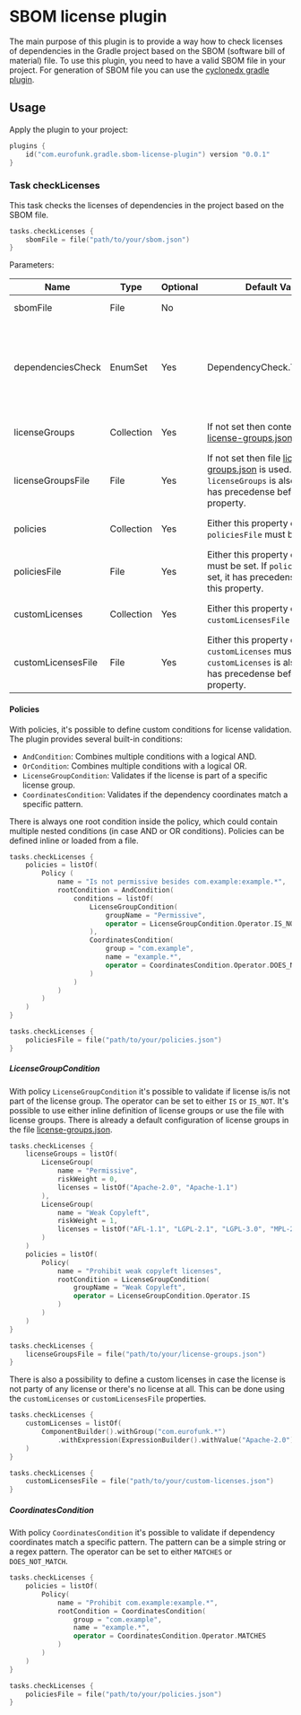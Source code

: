 # SBOM license plugin

The main purpose of this plugin is to provide a way how to check licenses of dependencies in the Gradle project based on
the SBOM (software bill of material) file. To use this plugin, you need to have a valid SBOM file in your project. For
generation of SBOM file you can use the [cyclonedx gradle plugin](https://github.com/CycloneDX/cyclonedx-gradle-plugin).

## Usage

Apply the plugin to your project:

```kotlin
plugins {
    id("com.eurofunk.gradle.sbom-license-plugin") version "0.0.1"
}
```

### Task checkLicenses

This task checks the licenses of dependencies in the project based on the SBOM file.

```kotlin
tasks.checkLicenses {
    sbomFile = file("path/to/your/sbom.json")
}
```

Parameters:

| Name               | Type | Optional | Default Value                                                                                                                                                                                                            | Description                                                                       |
|--------------------| ---- |----------|--------------------------------------------------------------------------------------------------------------------------------------------------------------------------------------------------------------------------|-----------------------------------------------------------------------------------|
| sbomFile           | File | No       |                                                                                                                                                                                                                          | Path to the SBOM file.                                                            |
| dependenciesCheck  | EnumSet<DependencyCheck> | Yes      | DependencyCheck.TRANSITIVE                                                                                                                                                                                               | Level at which dependencies are checked. Possible values: `DIRECT`, `TRANSITIVE`. |
| licenseGroups      | Collection<LicenseGroups> | Yes      | If not set then content of file [license-groups.json](src/main/resources/META-INF/com/eurofunk/gradle/sbom-license-plugin/license-groups.json) is used                                                                   | Collection of license groups.                                                     |
| licenseGroupsFile  | File | Yes      | If not set then file [license-groups.json](src/main/resources/META-INF/com/eurofunk/gradle/sbom-license-plugin/license-groups.json) is used. If `licenseGroups` is also set then it has precedense before this property. | Path to the license groups file.                                                  |
| policies           | Collection<LicensePolicy> | Yes      | Either this property or `policiesFile` must be set                                                                                                                                                                       | Collection of license policies.                                                   |
| policiesFile       | File | Yes      | Either this property or `policies` must be set. If `policies` is also set, it has precedense before this property.                                                                                                       | Path to the license policies file.                                                |
| customLicenses     | Collection<CustomLicense> | Yes      | Either this property or `customLicensesFile` must be set                                                                                                                                                                 | Collection of custom licenses.                                                    |
| customLicensesFile | File | Yes      | Either this property or `customLicenses` must be set. If `customLicenses` is also set, it has precedense before this property.                                                                                             | Path to the custom licenses file.                                                 |

#### Policies

With policies, it's possible to define custom conditions for license validation. The plugin provides several built-in
conditions:

- `AndCondition`: Combines multiple conditions with a logical AND.
- `OrCondition`: Combines multiple conditions with a logical OR.
- `LicenseGroupCondition`: Validates if the license is part of a specific license group.
- `CoordinatesCondition`: Validates if the dependency coordinates match a specific pattern.

There is always one root condition inside the policy, which could contain multiple nested conditions (in case AND or OR
conditions). Policies can be defined inline or loaded from a file.

```kotlin
tasks.checkLicenses {
    policies = listOf(
        Policy (
            name = "Is not permissive besides com.example:example.*",
            rootCondition = AndCondition(
                conditions = listOf(
                    LicenseGroupCondition(
                        groupName = "Permissive",
                        operator = LicenseGroupCondition.Operator.IS_NOT
                    ),
                    CoordinatesCondition(
                        group = "com.example",
                        name = "example.*",
                        operator = CoordinatesCondition.Operator.DOES_NOT_MATCH
                    )
                )
            )
        )
    )
}
```
```kotlin
tasks.checkLicenses {
    policiesFile = file("path/to/your/policies.json")
}
```


##### LicenseGroupCondition

With policy `LicenseGroupCondition` it's possible to validate if license is/is not part of the license group. The
operator can be set to either `IS` or `IS_NOT`. It's possible to use either inline definition of license groups or use
the file with license groups. There is already a default configuration of license groups in the
file [license-groups.json](./src/main/resources/META-INF/com/eurofunk/gradle/sbom-license-plugin/license-groups.json).

```kotlin
tasks.checkLicenses {
    licenseGroups = listOf(
        LicenseGroup(
            name = "Permissive",
            riskWeight = 0,
            licenses = listOf("Apache-2.0", "Apache-1.1")
        ),
        LicenseGroup(
            name = "Weak Copyleft",
            riskWeight = 1,
            licenses = listOf("AFL-1.1", "LGPL-2.1", "LGPL-3.0", "MPL-2.0")
        )
    )
    policies = listOf(
        Policy(
            name = "Prohibit weak copyleft licenses",
            rootCondition = LicenseGroupCondition(
                groupName = "Weak Copyleft",
                operator = LicenseGroupCondition.Operator.IS
            )
        )
    )
}
```
```kotlin
tasks.checkLicenses {
    licenseGroupsFile = file("path/to/your/license-groups.json")
}
```
There is also a possibility to define a custom licenses in case the license is not party of any license or there's no license at all. This can be done using the `customLicenses` or `customLicensesFile` properties.

```kotlin
tasks.checkLicenses {
    customLicenses = listOf(
        ComponentBuilder().withGroup("com.eurofunk.*")
            .withExpression(ExpressionBuilder().withValue("Apache-2.0").build()).build()
    )
}
```
```kotlin
tasks.checkLicenses {
    customLicensesFile = file("path/to/your/custom-licenses.json")
}
```

##### CoordinatesCondition
With policy `CoordinatesCondition` it's possible to validate if dependency coordinates match a specific pattern. The pattern can be a simple string or a regex pattern. The operator can be set to either `MATCHES` or `DOES_NOT_MATCH`.

```kotlin
tasks.checkLicenses {
    policies = listOf(
        Policy(
            name = "Prohibit com.example:example.*",
            rootCondition = CoordinatesCondition(
                group = "com.example",
                name = "example.*",
                operator = CoordinatesCondition.Operator.MATCHES
            )
        )
    )
}
```
```kotlin
tasks.checkLicenses {
    policiesFile = file("path/to/your/policies.json")
}
```